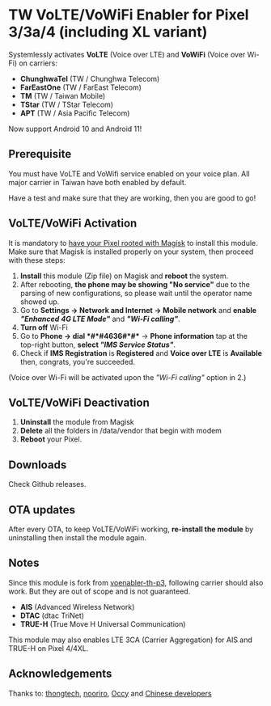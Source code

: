 # TW VoLTE/VoWiFi Enabler for Pixel 3/3a/4 (including XL variant)

Systemlessly activates __VoLTE__ (Voice over LTE) and __VoWiFi__ (Voice over Wi-Fi) on carriers:

* __ChunghwaTel__ (TW / Chunghwa Telecom)
* __FarEastOne__ (TW / FarEast Telecom)
* __TM__ (TW / Taiwan Mobile)
* __TStar__ (TW / TStar Telecom)
* __APT__ (TW / Asia Pacific Telecom)

Now support Android 10 and Android 11!

## Prerequisite

You must have VoLTE and VoWifi service enabled on your voice plan. All major carrier in Taiwan have both enabled by default.

Have a test and make sure that they are working, then you are good to go!

## VoLTE/VoWiFi Activation

It is mandatory to [have your Pixel rooted with Magisk](https://www.xda-developers.com/google-pixel-4-root-magisk/) to install this module.
Make sure that Magisk is installed properly on your system, then proceed with these steps:

1. __Install__ this module (Zip file) on Magisk and __reboot__ the system.
1. After rebooting, __the phone may be showing "No service"__ due to the parsing of new configurations, so please wait until the operator name showed up.
1. Go to __Settings -> Network and Internet -> Mobile network__ and __enable__ __*"Enhanced 4G LTE Mode"*__ and __*"Wi-Fi calling"*__.
1. __Turn off__ Wi-Fi
1. Go to __Phone -> dial \*#\*#4636#\*#\*__ -> __Phone information__ tap at the top-right button, __select *"IMS Service Status"*__.
1. Check if __IMS Registration__ is __Registered__ and __Voice over LTE__ is __Available__ then, congrats, you're succeeded.

(Voice over Wi-Fi will be activated upon the *"Wi-Fi calling"* option in 2.)

## VoLTE/VoWiFi Deactivation

1. __Uninstall__ the module from Magisk
1. __Delete__ all the folders in /data/vendor that begin with modem
1. __Reboot__ your Pixel.

## Downloads

Check Github releases.

## OTA updates

After every OTA, to keep VoLTE/VoWiFi working, __re-install the module__ by uninstalling then install the module again.

## Notes

Since this module is fork from [voenabler-th-p3](https://github.com/thongtech/voenabler-th-p3), following carrier should also work. But they are out of scope and is not guaranteed.

* __AIS__ (Advanced Wireless Network)
* __DTAC__ (dtac TriNet)
* __TRUE-H__ (True Move H Universal Communication)

This module may also enables LTE 3CA (Carrier Aggregation) for AIS and TRUE-H on Pixel 4/4XL.

## Acknowledgements

Thanks to: [thongtech](https://github.com/thongtech/voenabler-th-p3), [nooriro](https://github.com/Magisk-Modules-Repo/volte-kr-crosshatch/), [Occy](https://m.cafe.naver.com/CommentView.nhn?search.clubid=26545115&search.articleid=159482&search.refcommentid=34700816&search.commentid=34700816&search.menuid=454&search.focus=true&search.showCafeHome=true&search.perPage=5#focusing) and [Chinese developers](https://www.google.com/search?newwindow=1&q=fdr_check)
